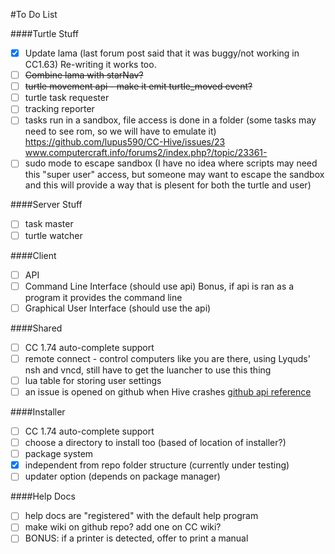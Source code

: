 #To Do List

####Turtle Stuff
* [x] Update lama (last forum post said that it was buggy/not working in CC1.63) Re-writing it works too.
* [ ] ~~Combine lama with starNav?~~
* [ ] ~~turtle movement api - make it emit turtle_moved event?~~
* [ ] turtle task requester
* [ ] tracking reporter
* [ ] tasks run in a sandbox, file access is done in a folder (some tasks may need to see rom, so we will have to emulate it) https://github.com/lupus590/CC-Hive/issues/23 www.computercraft.info/forums2/index.php?/topic/23361-
* [ ] sudo mode to escape sandbox (I have no idea where scripts may need this "super user" access, but someone may want to escape the sandbox and this will provide a way that is plesent for both the turtle and user)

####Server Stuff
* [ ] task master
* [ ] turtle watcher

####Client
* [ ] API
* [ ] Command Line Interface (should use api) Bonus, if api is ran as a program it provides the command line
* [ ] Graphical User Interface (should use the api)

####Shared
* [ ] CC 1.74 auto-complete support
* [ ] remote connect - control computers like you are there, using Lyquds' nsh and vncd, still have to get the luancher to use this thing
* [ ] lua table for storing user settings
* [ ] an issue is opened on github when Hive crashes [github api reference](https://developer.github.com/v3/issues/#create-an-issue)

####Installer
* [ ] CC 1.74 auto-complete support
* [ ] choose a directory to install too (based of location of installer?)
* [ ] package system
* [x] independent from repo folder structure (currently under testing)
* [ ] updater option (depends on package manager)

####Help Docs
* [ ] help docs are "registered" with the default help program
* [ ] make wiki on github repo? add one on CC wiki?
* [ ] BONUS: if a printer is detected, offer to print a manual
